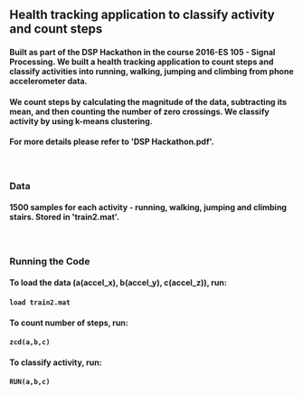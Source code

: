 ## Health tracking application to classify activity and count steps

#### Built as part of the DSP Hackathon in the course 2016-ES 105 - Signal Processing. We built a health tracking application to count steps and classify activities into running, walking, jumping and climbing from phone accelerometer data. 

#### We count steps by calculating the magnitude of the data, subtracting its mean, and then counting the number of zero crossings. We classify activity by using k-means clustering.


#### For more details please refer to 'DSP Hackathon.pdf'.
#### </br>

### Data
#### 1500 samples for each activity - running, walking, jumping and climbing stairs. Stored in 'train2.mat'.
#### </br>

### Running the Code
#### To load the data (a(accel_x), b(accel_y), c(accel_z)), run:
#### `load train2.mat`
#### To count number of steps, run:
#### `zcd(a,b,c)`
#### To classify activity, run:
#### `RUN(a,b,c)`
